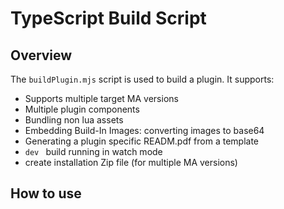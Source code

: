 # TypeScript Build Script

## Overview

The `buildPlugin.mjs` script is used to build a plugin.
It supports:
- Supports multiple target MA versions
- Multiple plugin components
- Bundling non lua assets
- Embedding Build-In Images: converting images to base64
- Generating a plugin specific READM.pdf from a template
- `dev ` build running in watch mode
- create installation Zip file (for multiple MA versions)

## How to use
